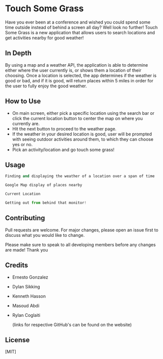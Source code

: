 # Touch Some Grass

Have you ever been at a conference and wished you could spend some time outside instead of behind a screen all day? Well look no further! Touch Some Grass is a new application that allows users to search locations and get activities nearby for good weather!

## In Depth

By using a map and a weather API, the application is able to determine either where the user currently is, or shows them a location of their choosing. Once a location is selected, the app determines if the weather is good or bad, and if it is good, will return places within 5 miles in order for the user to fully enjoy the good weather. 

## How to Use
- On main screen, either pick a specific location using the search bar or click the current location button to center the map on where you currently are.
- Hit the next button to proceed to the weather page.
- If the weather in your desired location is good, user will be prompted with seeing outdoor activities around them, to which they can choose yes or no.
- Pick an activity/location and go touch some grass!

## Usage

```python
Finding and displaying the weather of a location over a span of time

Google Map display of places nearby

Current Location

Getting out from behind that monitor!
```

## Contributing

Pull requests are welcome. For major changes, please open an issue first
to discuss what you would like to change.

Please make sure to speak to all developing members before any changes are made! Thank you

## Credits
- Ernesto Gonzalez
- Dylan Sikking
- Kenneth Hasson
- Masoud Abdi
- Rylan Coglaiti

    (links for respective GitHub's can be found on the website)

## License

[MIT]